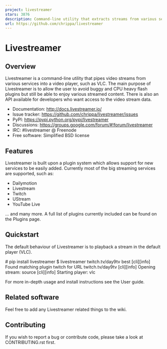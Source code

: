 ```yaml
---
project: livestreamer
stars: 3876
description: Command-line utility that extracts streams from various services and pipes them into a video player of choice. No longer maintained, use streamlink or youtube-dl instead.
url: https://github.com/chrippa/livestreamer
---
```


Livestreamer
============

Overview
--------

Livestreamer is a command-line utility that pipes video streams from various services into a video player, such as VLC. The main purpose of Livestreamer is to allow the user to avoid buggy and CPU heavy flash plugins but still be able to enjoy various streamed content. There is also an API available for developers who want access to the video stream data.

-   Documentation: http://docs.livestreamer.io/
-   Issue tracker: https://github.com/chrippa/livestreamer/issues
-   PyPI: https://pypi.python.org/pypi/livestreamer
-   Discussions: https://groups.google.com/forum/#!forum/livestreamer
-   IRC: #livestreamer @ Freenode
-   Free software: Simplified BSD license

Features
--------

Livestreamer is built upon a plugin system which allows support for new services to be easily added. Currently most of the big streaming services are supported, such as:

-   Dailymotion
-   Livestream
-   Twitch
-   UStream
-   YouTube Live

... and many more. A full list of plugins currently included can be found on the Plugins page.

Quickstart
----------

The default behaviour of Livestreamer is to playback a stream in the default player (VLC).

\# pip install livestreamer
$ livestreamer twitch.tv/day9tv best
\[cli\]\[info\] Found matching plugin twitch for URL twitch.tv/day9tv
\[cli\]\[info\] Opening stream: source
\[cli\]\[info\] Starting player: vlc

For more in-depth usage and install instructions see the User guide.

Related software
----------------

Feel free to add any Livestreamer related things to the wiki.

Contributing
------------

If you wish to report a bug or contribute code, please take a look at CONTRIBUTING.rst first.
